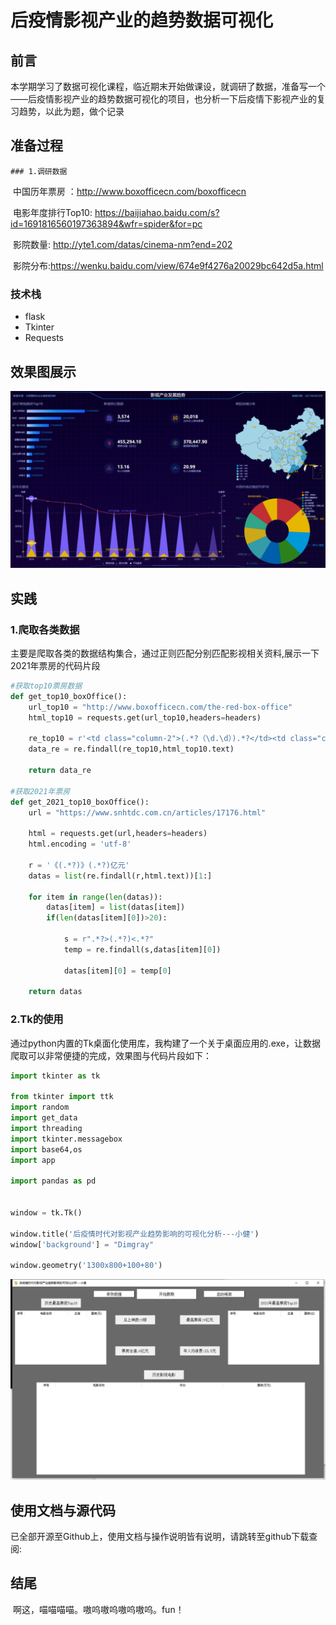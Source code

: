# 后疫情影视产业的趋势数据可视化


## 前言

​	本学期学习了数据可视化课程，临近期末开始做课设，就调研了数据，准备写一个——后疫情影视产业的趋势数据可视化的项目，也分析一下后疫情下影视产业的复习趋势，以此为题，做个记录



## 准备过程

	### 1.调研数据

​	中国历年票房 ：http://www.boxofficecn.com/boxofficecn

​	电影年度排行Top10: https://baijiahao.baidu.com/s?id=1691816560197363894&wfr=spider&for=pc

​	影院数量: http://yte1.com/datas/cinema-nm?end=202

​	影院分布:https://wenku.baidu.com/view/674e9f4276a20029bc642d5a.html

### 技术栈

+ flask
+ Tkinter
+ Requests





## 效果图展示

![](./images/show.png)



## 实践

### 1.爬取各类数据

​	主要是爬取各类的数据结构集合，通过正则匹配分别匹配影视相关资料,展示一下2021年票房的代码片段

```python
#获取top10票房数据
def get_top10_boxOffice():
    url_top10 = "http://www.boxofficecn.com/the-red-box-office"
    html_top10 = requests.get(url_top10,headers=headers)

    re_top10 = r'<td class="column-2">(.*?（\d.\d）).*?</td><td class="column-3">(.*?)</td><td class="column-4">(.*?)</td>'
    data_re = re.findall(re_top10,html_top10.text)

    return data_re

#获取2021年票房
def get_2021_top10_boxOffice():
    url = "https://www.snhtdc.com.cn/articles/17176.html"

    html = requests.get(url,headers=headers)
    html.encoding = 'utf-8'

    r = '《(.*?)》(.*?)亿元'
    datas = list(re.findall(r,html.text))[1:]

    for item in range(len(datas)):
        datas[item] = list(datas[item])
        if(len(datas[item][0])>20):

            s = r".*?>(.*?)<.*?"
            temp = re.findall(s,datas[item][0])

            datas[item][0] = temp[0]

    return datas
```

### 2.Tk的使用

​	通过python内置的Tk桌面化使用库，我构建了一个关于桌面应用的.exe，让数据爬取可以非常便捷的完成，效果图与代码片段如下：

```python
import tkinter as tk

from tkinter import ttk
import random
import get_data
import threading
import tkinter.messagebox
import base64,os
import app

import pandas as pd


window = tk.Tk()

window.title('后疫情时代对影视产业趋势影响的可视化分析---小健')
window['background'] = "Dimgray"

window.geometry('1300x800+100+80')
```

![](./images/show_desk.png)



## 使用文档与源代码

​	已全部开源至Github上，使用文档与操作说明皆有说明，请跳转至github下载查阅:









## 结尾

​	啊这，喵喵喵喵。嗷呜嗷呜嗷呜嗷呜。fun！
